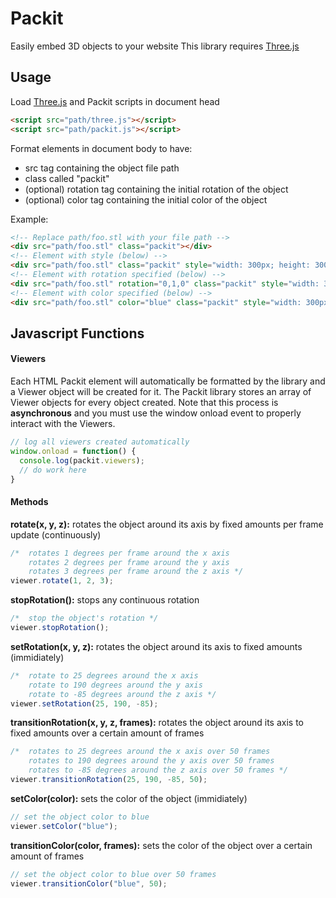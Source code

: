 # Packit
Easily embed 3D objects to your website
This library requires [Three.js](https://threejs.org/)

## Usage
Load [Three.js](https://threejs.org/) and Packit scripts in document head
```html
<script src="path/three.js"></script>
<script src="path/packit.js"></script>
```
Format elements in document body to have:
* src tag containing the object file path
* class called "packit"
* (optional) rotation tag containing the initial rotation of the object
* (optional) color tag containing the initial color of the object

Example:
```html
<!-- Replace path/foo.stl with your file path -->
<div src="path/foo.stl" class="packit"></div>
<!-- Element with style (below) -->
<div src="path/foo.stl" class="packit" style="width: 300px; height: 300px;"></div>
<!-- Element with rotation specified (below) -->
<div src="path/foo.stl" rotation="0,1,0" class="packit" style="width: 300px; height: 300px;"></div>
<!-- Element with color specified (below) -->
<div src="path/foo.stl" color="blue" class="packit" style="width: 300px; height: 300px;"></div>
```

## Javascript Functions
#### Viewers
Each HTML Packit element will automatically be formatted by the library and a Viewer object will be created for it. The Packit library stores an array of Viewer objects for every object created. Note that this process is **asynchronous** and you must use the window onload event to properly interact with the Viewers.
```javascript
// log all viewers created automatically
window.onload = function() {
  console.log(packit.viewers);
  // do work here
}
````
#### Methods
**rotate(x, y, z):**
rotates the object around its axis by fixed amounts per frame update (continuously)
````javascript
/*  rotates 1 degrees per frame around the x axis
    rotates 2 degrees per frame around the y axis
    rotates 3 degrees per frame around the z axis */
viewer.rotate(1, 2, 3);
````
**stopRotation():**
stops any continuous rotation
````javascript
/*  stop the object's rotation */
viewer.stopRotation();
````
**setRotation(x, y, z):**
rotates the object around its axis to fixed amounts (immidiately)
````javascript
/*  rotate to 25 degrees around the x axis
    rotate to 190 degrees around the y axis
    rotate to -85 degrees around the z axis */
viewer.setRotation(25, 190, -85);
````
**transitionRotation(x, y, z, frames):**
rotates the object around its axis to fixed amounts over a certain amount of frames
````javascript
/*  rotates to 25 degrees around the x axis over 50 frames
    rotates to 190 degrees around the y axis over 50 frames
    rotates to -85 degrees around the z axis over 50 frames */
viewer.transitionRotation(25, 190, -85, 50);
````
**setColor(color):**
sets the color of the object (immidiately)
````javascript
// set the object color to blue
viewer.setColor("blue");
````
**transitionColor(color, frames):**
sets the color of the object over a certain amount of frames
````javascript
// set the object color to blue over 50 frames
viewer.transitionColor("blue", 50);
````
